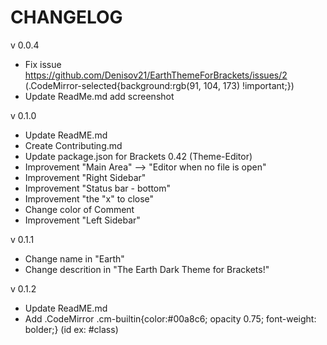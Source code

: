 CHANGELOG
=====================

v 0.0.4

* Fix issue https://github.com/Denisov21/EarthThemeForBrackets/issues/2
(.CodeMirror-selected{background:rgb(91, 104, 173) !important;})
* Update ReadMe.md add screenshot

v 0.1.0

* Update ReadME.md
* Create Contributing.md
* Update package.json for Brackets 0.42 (Theme-Editor)
* Improvement "Main Area" --> "Editor when no file is open"
* Improvement "Right Sidebar"
* Improvement "Status bar - bottom"
* Improvement "the "x" to close"
* Change color of Comment
* Improvement "Left Sidebar"

v 0.1.1

* Change name in "Earth"
* Change descrition in "The Earth Dark Theme for Brackets!"

v 0.1.2

* Update ReadME.md
* Add .CodeMirror .cm-builtin{color:#00a8c6; opacity 0.75; font-weight: bolder;} (id ex: #class)
